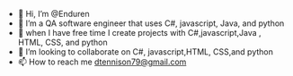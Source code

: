 - 👋 Hi, I’m @Enduren
- 👀 I’m a QA software engineer that uses C#, javascript, Java, and python
- 🌱 when I have free time I create projects with C#,javascript,Java , HTML, CSS, and python
- 💞️ I’m looking to collaborate on C#, javascript,HTML, CSS,and python
- 📫 How to reach me dtennison79@gmail.com

<!---
Enduren/Enduren is a ✨ special ✨ repository because its `README.md` (this file) appears on your GitHub profile.
You can click the Preview link to take a look at your changes.
--->
